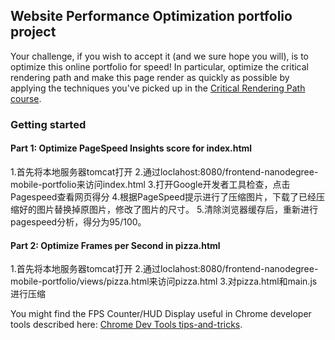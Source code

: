 ## Website Performance Optimization portfolio project

Your challenge, if you wish to accept it (and we sure hope you will), is to optimize this online portfolio for speed! In particular, optimize the critical rendering path and make this page render as quickly as possible by applying the techniques you've picked up in the [Critical Rendering Path course](https://www.udacity.com/course/ud884).

### Getting started

#### Part 1: Optimize PageSpeed Insights score for index.html
1.首先将本地服务器tomcat打开
2.通过loclahost:8080/frontend-nanodegree-mobile-portfolio来访问index.html
3.打开Google开发者工具检查，点击Pagespeed查看网页得分
4.根据PageSpeed提示进行了压缩图片，下载了已经压缩好的图片替换掉原图片，修改了图片的尺寸。
5.清除浏览器缓存后，重新进行pagespeed分析，得分为95/100。

#### Part 2: Optimize Frames per Second in pizza.html
1.首先将本地服务器tomcat打开
2.通过loclahost:8080/frontend-nanodegree-mobile-portfolio/views/pizza.html来访问pizza.html
3.对pizza.html和main.js进行压缩

You might find the FPS Counter/HUD Display useful in Chrome developer tools described here: [Chrome Dev Tools tips-and-tricks](https://developer.chrome.com/devtools/docs/tips-and-tricks).